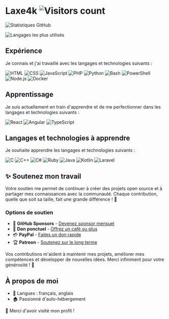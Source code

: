 # Laxe4k ![Visitors count](https://visitor-badge.laobi.icu/badge?page_id=laxe4k.laxe4k)

![Statistiques GitHub](https://github-readme-stats.vercel.app/api?username=laxe4k&count_private=true&include_all_commits=true&show_icons=true&theme=tokyonight)

![Langages les plus utilisés](https://github-readme-stats.vercel.app/api/top-langs/?username=laxe4k&layout=compact&langs_count=10&theme=tokyonight)

## Expérience

Je connais et j'ai travaillé avec les langages et technologies suivants :

![HTML](https://img.shields.io/badge/-HTML5-E34F26?style=flat&logo=html5&logoColor=white)
![CSS](https://img.shields.io/badge/-CSS3-1572B6?style=flat&logo=css3&logoColor=white)
![JavaScript](https://img.shields.io/badge/-JavaScript-F7DF1E?style=flat&logo=javascript&logoColor=black)
![PHP](https://img.shields.io/badge/-PHP-777BB4?style=flat&logo=php&logoColor=white)
![Python](https://img.shields.io/badge/-Python-3776AB?style=flat&logo=python&logoColor=white)
![Bash](https://img.shields.io/badge/-Bash-4EAA25?style=flat&logo=gnu-bash&logoColor=white)
![PowerShell](https://img.shields.io/badge/PowerShell-003B57?style=flat&logo=gnome-terminal&logoColor=white)
![Node.js](https://img.shields.io/badge/-Node.js-339933?style=flat&logo=node.js&logoColor=white)
![Docker](https://img.shields.io/badge/-Docker-2496ED?style=flat&logo=docker&logoColor=white)

## Apprentissage

Je suis actuellement en train d'apprendre et de me perfectionner dans les langages et technologies suivants :

![React](https://img.shields.io/badge/-React-61DAFB?style=flat&logo=react&logoColor=black)
![Angular](https://img.shields.io/badge/-Angular-DD0031?style=flat&logo=angular&logoColor=white)
![TypeScript](https://img.shields.io/badge/-TypeScript-3178C6?style=flat&logo=typescript&logoColor=white)

## Langages et technologies à apprendre

Je souhaite apprendre les langages et technologies suivants :

![C](https://img.shields.io/badge/-C-A8B9CC?style=flat&logo=c&logoColor=white)
![C++](https://img.shields.io/badge/-C++-00599C?style=flat&logo=c%2B%2B&logoColor=white)
![C#](https://img.shields.io/badge/-C%23-239120?style=flat&logo=c-sharp&logoColor=white)
![Ruby](https://img.shields.io/badge/-Ruby-CC342D?style=flat&logo=ruby&logoColor=white)
![Java](https://img.shields.io/badge/-Java-ED8B00?style=flat&logo=openjdk&logoColor=white)
![Kotlin](https://img.shields.io/badge/-Kotlin-0095D5?style=flat&logo=kotlin&logoColor=white)
![Laravel](https://img.shields.io/badge/-Laravel-FF2D20?style=flat&logo=laravel&logoColor=white)

## ✨ Soutenez mon travail

Votre soutien me permet de continuer à créer des projets open source et à partager mes connaissances avec la communauté. Chaque contribution, quelle que soit sa taille, fait une grande différence ! 🚀

### Options de soutien

- 🌟 **GitHub Sponsors** - [Devenez sponsor mensuel](https://github.com/sponsors/laxe4k)
- 💖 **Don ponctuel** - [Offrez un café ou plus](https://github.com/sponsors/laxe4k?frequency=one-time)
- 💳 **PayPal** - [Faites un don rapide](https://paypal.laxe4k.com/)
- 🏆 **Patreon** - [Soutenez sur le long terme](https://patreon.laxe4k.com/)

Vos contributions m'aident à maintenir mes projets, améliorer mes compétences et développer de nouvelles idées. Merci infiniment pour votre générosité ! 💙

## À propos de moi

- :speech_balloon: Langues : français, anglais
- :house: Passionné d'auto-hébergement

:tada: Merci d'avoir visité mon profil !
